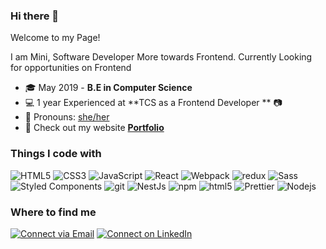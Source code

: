 ### Hi there 👋
Welcome to my Page!

I am Mini, Software Developer More towards Frontend. Currently Looking for opportunities on Frontend

- 🎓 May 2019 - **B.E in Computer Science**
- 💻 1 year Experienced at **TCS as a Frontend Developer ** 📷
- 👑 Pronouns: [she/her](https://www.mypronouns.org/she-her)
- 🌴 Check out my website **[Portfolio](https://mini2809.github.io/)**

<h3>Things I code with</h3>
<p>
  <img alt="HTML5" src="https://img.shields.io/badge/-HTML5-E44D26?style=flat&logo=html5&logoColor=white"/>
  <img alt="CSS3" src="https://img.shields.io/badge/-CSS3-2965f1?style=flat&logo=css3&logoColor=white"/>
  <img alt="JavaScript" src="https://img.shields.io/badge/-JavaScript-F0DB4F?style=flat&logo=javascript&logoColor=white"/>
  <img alt="React" src="https://img.shields.io/badge/-React-45b8d8?style=flat-square&logo=react&logoColor=white" />
  <img alt="Webpack" src="https://img.shields.io/badge/-Webpack-8DD6F9?style=flat-square&logo=webpack&logoColor=white" /> 
  <img alt="redux" src="https://img.shields.io/badge/-Redux-764ABC?style=flat-square&logo=redux&logoColor=white" />
  <img alt="Sass" src="https://img.shields.io/badge/-Sass-CC6699?style=flat-square&logo=sass&logoColor=white" />
  <img alt="Styled Components" src="https://img.shields.io/badge/-Styled_Components-db7092?style=flat-square&logo=styled-components&logoColor=white" />
  <img alt="git" src="https://img.shields.io/badge/-Git-F05032?style=flat-square&logo=git&logoColor=white" />
  <img alt="NestJs" src="https://img.shields.io/badge/-NestJs-ea2845?style=flat-square&logo=nestjs&logoColor=white" />
  <img alt="npm" src="https://img.shields.io/badge/-NPM-CB3837?style=flat-square&logo=npm&logoColor=white" />
  <img alt="html5" src="https://img.shields.io/badge/-HTML5-E34F26?style=flat-square&logo=html5&logoColor=white" />
  <img alt="Prettier" src="https://img.shields.io/badge/-Prettier-F7B93E?style=flat-square&logo=prettier&logoColor=white" />
  <img alt="Nodejs" src="https://img.shields.io/badge/-Nodejs-43853d?style=flat-square&logo=Node.js&logoColor=white" />
</p>

<h3>Where to find me</h3>
<p> <a href="mailto:minijain928@gmail.com"> 
        <img alt="Connect via Email" src="https://img.shields.io/badge/Gmail-c14438?style=for-the-badge&logo=Gmail&logoColor=white" /></a>
  <a href="https://www.linkedin.com/in/mini-jain928" target="_blank"><img alt="Connect on LinkedIn" src="https://img.shields.io/badge/-LinkedIn-0077B5?style=for-the-badge&logo=Linkedin&logoColor=white" /></a>
</p>
<!--
**mini2809/mini2809** is a ✨ _special_ ✨ repository because its `README.md` (this file) appears on your GitHub profile.

Here are some ideas to get you started:

- 🔭 I’m currently working on 
- 🌱 I’m currently learning ...
- 👯 I’m looking to collaborate on ...
- 🤔 I’m looking for help with ...
- 💬 Ask me about ...
- 📫 How to reach me: ...
- 😄 Pronouns: ...
- ⚡ Fun fact: ...
-->
